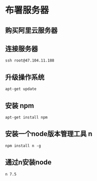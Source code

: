 # 布署服务器
## 购买阿里云服务器

## 连接服务器
```
ssh root@47.104.11.188
```

## 升级操作系统
```
apt-get update
```

## 安装 npm
```
apt-get install npm
```

## 安装一个node版本管理工具 n
```
npm install n -g
```

## 通过n安装node
```
n 7.5
```